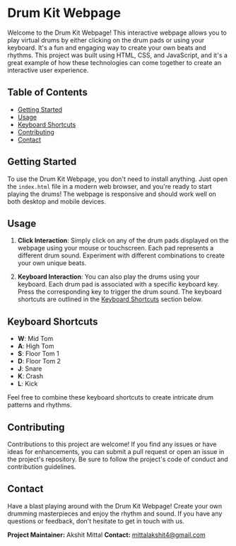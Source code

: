 # Drum Kit Webpage

Welcome to the Drum Kit Webpage! This interactive webpage allows you to play virtual drums by either clicking on the drum pads or using your keyboard. It's a fun and engaging way to create your own beats and rhythms. This project was built using HTML, CSS, and JavaScript, and it's a great example of how these technologies can come together to create an interactive user experience.

## Table of Contents

- [Getting Started](#getting-started)
- [Usage](#usage)
- [Keyboard Shortcuts](#keyboard-shortcuts)
- [Contributing](#contributing)
- [Contact](#contact)

## Getting Started

To use the Drum Kit Webpage, you don't need to install anything. Just open the `index.html` file in a modern web browser, and you're ready to start playing the drums! The webpage is responsive and should work well on both desktop and mobile devices.

## Usage

1. **Click Interaction**: Simply click on any of the drum pads displayed on the webpage using your mouse or touchscreen. Each pad represents a different drum sound. Experiment with different combinations to create your own unique beats.

2. **Keyboard Interaction**: You can also play the drums using your keyboard. Each drum pad is associated with a specific keyboard key. Press the corresponding key to trigger the drum sound. The keyboard shortcuts are outlined in the [Keyboard Shortcuts](#keyboard-shortcuts) section below.

## Keyboard Shortcuts

- **W**: Mid Tom
- **A**: High Tom
- **S**: Floor Tom 1
- **D**: Floor Tom 2
- **J**: Snare
- **K**: Crash
- **L**: Kick
  
Feel free to combine these keyboard shortcuts to create intricate drum patterns and rhythms.

## Contributing

Contributions to this project are welcome! If you find any issues or have ideas for enhancements, you can submit a pull request or open an issue in the project's repository. Be sure to follow the project's code of conduct and contribution guidelines.

## Contact

Have a blast playing around with the Drum Kit Webpage! Create your own drumming masterpieces and enjoy the rhythm and sound. If you have any questions or feedback, don't hesitate to get in touch with us.

**Project Maintainer:** Akshit Mittal
**Contact:** [mittalakshit4@gmail.com](mailto:mittalakshit4@gmail.com)
